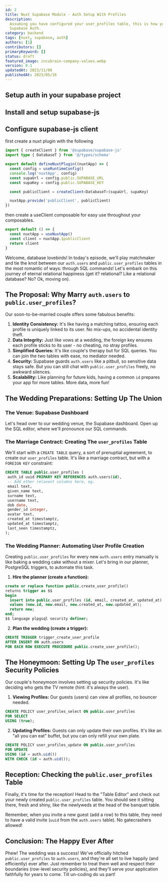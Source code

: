 ```yaml
---
id: 2
title: Nuxt Supabase Module - Auth Setup With Profiles
description:
  Assuming you have configured your user_profiles table, this is how you can use it with Nuxt and
  Supabase Auth.
category: backend
tags: [nuxt, supabase, auth]
authors: [1]
contributors: []
primaryKeyword: []
status: draft
featured_image: incubrain-company-values.webp
version: 0.1
updatedAt: 2023/11/08
publishedAt: 2023/05/16
---
```


## Setup auth in your supabase project

## Install and setup supabase-js

## Configure supabase-js client

first create a nuxt plugin with the following

```ts
import { createClient } from '@supabase/supabase-js'
import type { DatabaseT } from '@/types/schema'

export default defineNuxtPlugin((nuxtApp) => {
  const config = useRuntimeConfig()
  console.log('nuxtApp', config)
  const supaUrl = config.public.SUPABASE_URL
  const supaKey = config.public.SUPABASE_KEY

  const publicClient = createClient<DatabaseT>(supaUrl, supaKey)

  nuxtApp.provide('publicClient', publicClient)
})
```

then create a useClient composable for easy use throughout your composables.

```ts
export default () => {
  const nuxtApp = useNuxtApp()
  const client = nuxtApp.$publicClient
  return client
}
```

Welcome, database lovebirds! In today's episode, we'll play matchmaker and tie the knot between our
`auth.users` and `public.user_profiles` tables in the most romantic of ways: through SQL commands!
Let's embark on this journey of eternal relational happiness (get it? relational? Like a relational
database? No? Ok, moving on).

## The Proposal: Why Marry `auth.users` to `public.user_profiles`?

Our soon-to-be-married couple offers some fabulous benefits:

1. **Identity Consistency:** It's like having a matching tattoo, ensuring each profile is uniquely
   linked to its user. No mix-ups, no accidental identity theft.
2. **Data Integrity:** Just like vows at a wedding, the foreign key ensures each profile sticks to
   its user - no cheating, no stray profiles.
3. **Simplified Queries:** It's like couple's therapy but for SQL queries. You can join the two
   tables with ease, no mediator needed.
4. **Security:** Supabase guards `auth.users` like a pitbull, so sensitive data stays safe. But you
   can still chat with `public.user_profiles` freely, no awkward silences.
5. **Scalability:** Like planning for future kids, having a common `id` prepares your app for more
   tables. More data, more fun!

## The Wedding Preparations: Setting Up The Union

### The Venue: Supabase Dashboard

Let's head over to our wedding venue, the Supabase dashboard. Open up the SQL editor, where we'll
pronounce our SQL commands.

### The Marriage Contract: Creating The `user_profiles` Table

We'll start with a `CREATE TABLE` query, a sort of prenuptial agreement, to create our
`user_profiles` table. It's like a marriage contract, but with a `FOREIGN KEY` constraint:

```sql
CREATE TABLE public.user_profiles (
 auth_id uuid PRIMARY KEY REFERENCES auth.users(id),
 -- Add other relavent columns here, eg.
 email text,
 given_name text,
 surname text,
 username text,
 dob date,
 gender_id integer,
 avatar text,
 created_at timestamptz,
 updated_at timestamptz,
 last_seen timestamptz,
);
```

### The Wedding Planner: Automating User Profile Creation

Creating `public.user_profiles` for every new `auth.users` entry manually is like baking a wedding
cake without a mixer. Let's bring in our planner, PostgreSQL triggers, to automate this task.

1. **Hire the planner (create a function):**

```sql
create or replace function public.create_user_profile()
returns trigger as $$
begin
  insert into public.user_profiles (id, email, created_at, updated_at)
  values (new.id, new.email, new.created_at, new.updated_at);
  return new;
end;
$$ language plpgsql security definer;
```

2. **Plan the wedding (create a trigger):**

```sql
CREATE TRIGGER trigger_create_user_profile
AFTER INSERT ON auth.users
FOR EACH ROW EXECUTE PROCEDURE public.create_user_profile();
```

## The Honeymoon: Setting Up The `user_profiles` Security Policies

Our couple's honeymoon involves setting up security policies. It's like deciding who gets the TV
remote (hint: it's always the user).

1. **Viewing Profiles:** Our guests (users) can view all profiles, no bouncer needed.

```sql
CREATE POLICY user_profiles_select ON public.user_profiles
FOR SELECT
USING (true);
```

2. **Updating Profiles:** Guests can only update their own profiles. It's like an "all you can eat"
   buffet, but you can only refill your own plate.

```sql
CREATE POLICY user_profiles_update ON public.user_profiles
FOR UPDATE
USING (id = auth.uid())
WITH CHECK (id = auth.uid());
```

## Reception: Checking the `public.user_profiles` Table

Finally, it's time for the reception! Head to the "Table Editor" and check out your newly created
`public.user_profiles` table. You should see it sitting there, fresh and shiny, like the newlyweds
at the head of the banquet table.

Remember, when you invite a new guest (add a row) to this table, they need to have a valid invite
(`uuid` from the `auth.users` table). No gatecrashers allowed!

## Conclusion: The Happy Ever After

Phew! The wedding was a success! We've officially hitched `public.user_profiles` to `auth.users`,
and they're all set to live happily (and efficiently) ever after. Just remember to treat them well
and respect their boundaries (row-level security policies), and they'll serve your application
faithfully for years to come. Till un-coding do us part!

